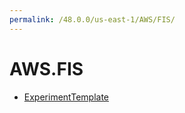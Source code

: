 ```yaml
---
permalink: /48.0.0/us-east-1/AWS/FIS/
---
```


# AWS.FIS



* [ExperimentTemplate](ExperimentTemplate.md)